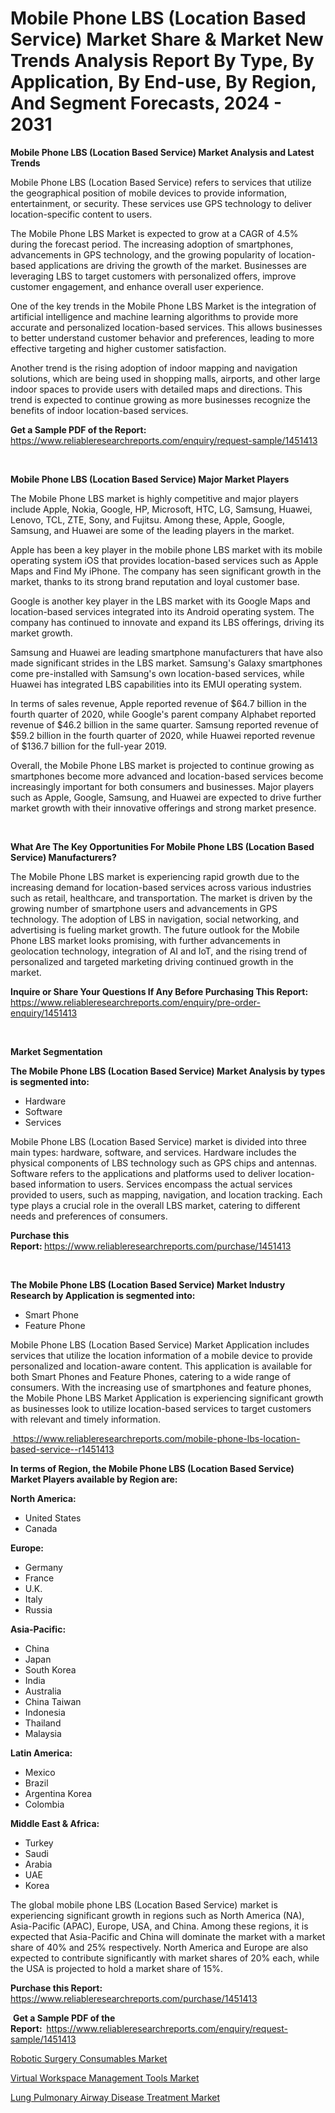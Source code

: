 <p><h1>Mobile Phone LBS (Location Based Service) Market Share & Market New Trends Analysis Report By Type, By Application, By End-use, By Region, And Segment Forecasts, 2024 - 2031</h1></p><p><strong>Mobile Phone LBS (Location Based Service) Market Analysis and Latest Trends</strong></p>
<p><p>Mobile Phone LBS (Location Based Service) refers to services that utilize the geographical position of mobile devices to provide information, entertainment, or security. These services use GPS technology to deliver location-specific content to users.</p><p>The Mobile Phone LBS Market is expected to grow at a CAGR of 4.5% during the forecast period. The increasing adoption of smartphones, advancements in GPS technology, and the growing popularity of location-based applications are driving the growth of the market. Businesses are leveraging LBS to target customers with personalized offers, improve customer engagement, and enhance overall user experience. </p><p>One of the key trends in the Mobile Phone LBS Market is the integration of artificial intelligence and machine learning algorithms to provide more accurate and personalized location-based services. This allows businesses to better understand customer behavior and preferences, leading to more effective targeting and higher customer satisfaction.</p><p>Another trend is the rising adoption of indoor mapping and navigation solutions, which are being used in shopping malls, airports, and other large indoor spaces to provide users with detailed maps and directions. This trend is expected to continue growing as more businesses recognize the benefits of indoor location-based services.</p></p>
<p><strong>Get a Sample PDF of the Report:&nbsp;</strong> <a href="https://www.reliableresearchreports.com/enquiry/request-sample/1451413">https://www.reliableresearchreports.com/enquiry/request-sample/1451413</a></p>
<p>&nbsp;</p>
<p><strong>Mobile Phone LBS (Location Based Service) Major Market Players</strong></p>
<p><p>The Mobile Phone LBS market is highly competitive and major players include Apple, Nokia, Google, HP, Microsoft, HTC, LG, Samsung, Huawei, Lenovo, TCL, ZTE, Sony, and Fujitsu. Among these, Apple, Google, Samsung, and Huawei are some of the leading players in the market.</p><p>Apple has been a key player in the mobile phone LBS market with its mobile operating system iOS that provides location-based services such as Apple Maps and Find My iPhone. The company has seen significant growth in the market, thanks to its strong brand reputation and loyal customer base.</p><p>Google is another key player in the LBS market with its Google Maps and location-based services integrated into its Android operating system. The company has continued to innovate and expand its LBS offerings, driving its market growth.</p><p>Samsung and Huawei are leading smartphone manufacturers that have also made significant strides in the LBS market. Samsung's Galaxy smartphones come pre-installed with Samsung's own location-based services, while Huawei has integrated LBS capabilities into its EMUI operating system.</p><p>In terms of sales revenue, Apple reported revenue of $64.7 billion in the fourth quarter of 2020, while Google's parent company Alphabet reported revenue of $46.2 billion in the same quarter. Samsung reported revenue of $59.2 billion in the fourth quarter of 2020, while Huawei reported revenue of $136.7 billion for the full-year 2019.</p><p>Overall, the Mobile Phone LBS market is projected to continue growing as smartphones become more advanced and location-based services become increasingly important for both consumers and businesses. Major players such as Apple, Google, Samsung, and Huawei are expected to drive further market growth with their innovative offerings and strong market presence.</p></p>
<p>&nbsp;</p>
<p><strong>What Are The Key Opportunities For Mobile Phone LBS (Location Based Service) Manufacturers?</strong></p>
<p><p>The Mobile Phone LBS market is experiencing rapid growth due to the increasing demand for location-based services across various industries such as retail, healthcare, and transportation. The market is driven by the growing number of smartphone users and advancements in GPS technology. The adoption of LBS in navigation, social networking, and advertising is fueling market growth. The future outlook for the Mobile Phone LBS market looks promising, with further advancements in geolocation technology, integration of AI and IoT, and the rising trend of personalized and targeted marketing driving continued growth in the market.</p></p>
<p><strong>Inquire or Share Your Questions If Any Before Purchasing This Report:</strong> <a href="https://www.reliableresearchreports.com/enquiry/pre-order-enquiry/1451413">https://www.reliableresearchreports.com/enquiry/pre-order-enquiry/1451413</a></p>
<p>&nbsp;</p>
<p><strong>Market Segmentation</strong></p>
<p><strong>The Mobile Phone LBS (Location Based Service) Market Analysis by types is segmented into:</strong></p>
<p><ul><li>Hardware</li><li>Software</li><li>Services</li></ul></p>
<p><p>Mobile Phone LBS (Location Based Service) market is divided into three main types: hardware, software, and services. Hardware includes the physical components of LBS technology such as GPS chips and antennas. Software refers to the applications and platforms used to deliver location-based information to users. Services encompass the actual services provided to users, such as mapping, navigation, and location tracking. Each type plays a crucial role in the overall LBS market, catering to different needs and preferences of consumers.</p></p>
<p><strong>Purchase this Report:&nbsp;</strong><a href="https://www.reliableresearchreports.com/purchase/1451413">https://www.reliableresearchreports.com/purchase/1451413</a></p>
<p>&nbsp;</p>
<p><strong>The Mobile Phone LBS (Location Based Service) Market Industry Research by Application is segmented into:</strong></p>
<p><ul><li>Smart Phone</li><li>Feature Phone</li></ul></p>
<p><p>Mobile Phone LBS (Location Based Service) Market Application includes services that utilize the location information of a mobile device to provide personalized and location-aware content. This application is available for both Smart Phones and Feature Phones, catering to a wide range of consumers. With the increasing use of smartphones and feature phones, the Mobile Phone LBS Market Application is experiencing significant growth as businesses look to utilize location-based services to target customers with relevant and timely information.</p></p>
<p><a href="https://www.reliableresearchreports.com/mobile-phone-lbs-location-based-service--r1451413">&nbsp;https://www.reliableresearchreports.com/mobile-phone-lbs-location-based-service--r1451413</a></p>
<p><strong>In terms of Region, the Mobile Phone LBS (Location Based Service) Market Players available by Region are:</strong></p>
<p>
    <p> <strong> North America: </strong>
        <ul>
            <li>United States</li>
            <li>Canada</li>
        </ul>
        </p> 
    <p> <strong> Europe: </strong>
        <ul>
            <li>Germany</li>
            <li>France</li>
            <li>U.K.</li>
            <li>Italy</li>
            <li>Russia</li>
        </ul>
        </p> 
    <p> <strong> Asia-Pacific: </strong>
        <ul>
            <li>China</li>
            <li>Japan</li>
            <li>South Korea</li>
            <li>India</li>
            <li>Australia</li>
            <li>China Taiwan</li>
            <li>Indonesia</li>
            <li>Thailand</li>
            <li>Malaysia</li>
        </ul>
        </p> 
    <p> <strong> Latin America: </strong>
        <ul>
            <li>Mexico</li>
            <li>Brazil</li>
            <li>Argentina Korea</li>
            <li>Colombia</li>
        </ul>
        </p> 
    <p> <strong> Middle East & Africa: </strong>
        <ul>
            <li>Turkey</li>
            <li>Saudi</li>
            <li>Arabia</li>
            <li>UAE</li>
            <li>Korea</li>
        </ul>
    </p>
    </p>
<p><p>The global mobile phone LBS (Location Based Service) market is experiencing significant growth in regions such as North America (NA), Asia-Pacific (APAC), Europe, USA, and China. Among these regions, it is expected that Asia-Pacific and China will dominate the market with a market share of 40% and 25% respectively. North America and Europe are also expected to contribute significantly with market shares of 20% each, while the USA is projected to hold a market share of 15%.</p></p>
<p><strong>Purchase this Report: </strong><a href="https://www.reliableresearchreports.com/purchase/1451413">https://www.reliableresearchreports.com/purchase/1451413</a></p>
<p>&nbsp;<strong>Get a Sample PDF of the Report:&nbsp;&nbsp;</strong><a href="https://www.reliableresearchreports.com/enquiry/request-sample/1451413">https://www.reliableresearchreports.com/enquiry/request-sample/1451413</a></p>
<p><strong></strong></p>
<p><p><a href="https://github.com/kufem1/Market-Research-Report-List-3/blob/main/robotic-surgery-consumables-market.md">Robotic Surgery Consumables Market</a></p><p><a href="https://github.com/kosella/Market-Research-Report-List-4/blob/main/virtual-workspace-management-tools-market.md">Virtual Workspace Management Tools Market</a></p><p><a href="https://github.com/nathandecarvalho/Market-Research-Report-List-4/blob/main/lung-pulmonary-airway-disease-treatment-market.md">Lung Pulmonary Airway Disease Treatment Market</a></p></p>